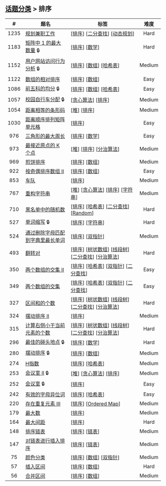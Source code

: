 <!--|This file generated by command(leetcode tag); DO NOT EDIT.            |-->
<!--+----------------------------------------------------------------------+-->
<!--|@author    openset <openset.wang@gmail.com>                           |-->
<!--|@link      https://github.com/openset                                 |-->
<!--|@home      https://github.com/tonymontaro/leetcode-hints                        |-->
<!--+----------------------------------------------------------------------+-->

## [话题分类](https://github.com/tonymontaro/leetcode-hints/blob/master/tag/README.md) > 排序

| # | 题名 | 标签 | 难度 |
| :-: | - | - | :-: |
| 1235 | [规划兼职工作](https://github.com/tonymontaro/leetcode-hints/tree/master/problems/maximum-profit-in-job-scheduling) | [[排序](https://github.com/tonymontaro/leetcode-hints/tree/master/tag/sort/README.md)] [[二分查找](https://github.com/tonymontaro/leetcode-hints/tree/master/tag/binary-search/README.md)] [[动态规划](https://github.com/tonymontaro/leetcode-hints/tree/master/tag/dynamic-programming/README.md)]  | Hard |
| 1183 | [矩阵中 1 的最大数量](https://github.com/tonymontaro/leetcode-hints/tree/master/problems/maximum-number-of-ones) 🔒 | [[排序](https://github.com/tonymontaro/leetcode-hints/tree/master/tag/sort/README.md)] [[数学](https://github.com/tonymontaro/leetcode-hints/tree/master/tag/math/README.md)]  | Hard |
| 1152 | [用户网站访问行为分析](https://github.com/tonymontaro/leetcode-hints/tree/master/problems/analyze-user-website-visit-pattern) 🔒 | [[排序](https://github.com/tonymontaro/leetcode-hints/tree/master/tag/sort/README.md)] [[数组](https://github.com/tonymontaro/leetcode-hints/tree/master/tag/array/README.md)] [[哈希表](https://github.com/tonymontaro/leetcode-hints/tree/master/tag/hash-table/README.md)]  | Medium |
| 1122 | [数组的相对排序](https://github.com/tonymontaro/leetcode-hints/tree/master/problems/relative-sort-array) | [[排序](https://github.com/tonymontaro/leetcode-hints/tree/master/tag/sort/README.md)] [[数组](https://github.com/tonymontaro/leetcode-hints/tree/master/tag/array/README.md)]  | Easy |
| 1086 | [前五科的均分](https://github.com/tonymontaro/leetcode-hints/tree/master/problems/high-five) 🔒 | [[排序](https://github.com/tonymontaro/leetcode-hints/tree/master/tag/sort/README.md)] [[数组](https://github.com/tonymontaro/leetcode-hints/tree/master/tag/array/README.md)] [[哈希表](https://github.com/tonymontaro/leetcode-hints/tree/master/tag/hash-table/README.md)]  | Easy |
| 1057 | [校园自行车分配](https://github.com/tonymontaro/leetcode-hints/tree/master/problems/campus-bikes) 🔒 | [[贪心算法](https://github.com/tonymontaro/leetcode-hints/tree/master/tag/greedy/README.md)] [[排序](https://github.com/tonymontaro/leetcode-hints/tree/master/tag/sort/README.md)]  | Medium |
| 1054 | [距离相等的条形码](https://github.com/tonymontaro/leetcode-hints/tree/master/problems/distant-barcodes) | [[堆](https://github.com/tonymontaro/leetcode-hints/tree/master/tag/heap/README.md)] [[排序](https://github.com/tonymontaro/leetcode-hints/tree/master/tag/sort/README.md)]  | Medium |
| 1030 | [距离顺序排列矩阵单元格](https://github.com/tonymontaro/leetcode-hints/tree/master/problems/matrix-cells-in-distance-order) | [[排序](https://github.com/tonymontaro/leetcode-hints/tree/master/tag/sort/README.md)]  | Easy |
| 976 | [三角形的最大周长](https://github.com/tonymontaro/leetcode-hints/tree/master/problems/largest-perimeter-triangle) | [[排序](https://github.com/tonymontaro/leetcode-hints/tree/master/tag/sort/README.md)] [[数学](https://github.com/tonymontaro/leetcode-hints/tree/master/tag/math/README.md)]  | Easy |
| 973 | [最接近原点的 K 个点](https://github.com/tonymontaro/leetcode-hints/tree/master/problems/k-closest-points-to-origin) | [[堆](https://github.com/tonymontaro/leetcode-hints/tree/master/tag/heap/README.md)] [[排序](https://github.com/tonymontaro/leetcode-hints/tree/master/tag/sort/README.md)] [[分治算法](https://github.com/tonymontaro/leetcode-hints/tree/master/tag/divide-and-conquer/README.md)]  | Medium |
| 969 | [煎饼排序](https://github.com/tonymontaro/leetcode-hints/tree/master/problems/pancake-sorting) | [[排序](https://github.com/tonymontaro/leetcode-hints/tree/master/tag/sort/README.md)] [[数组](https://github.com/tonymontaro/leetcode-hints/tree/master/tag/array/README.md)]  | Medium |
| 922 | [按奇偶排序数组 II](https://github.com/tonymontaro/leetcode-hints/tree/master/problems/sort-array-by-parity-ii) | [[排序](https://github.com/tonymontaro/leetcode-hints/tree/master/tag/sort/README.md)] [[数组](https://github.com/tonymontaro/leetcode-hints/tree/master/tag/array/README.md)]  | Easy |
| 853 | [车队](https://github.com/tonymontaro/leetcode-hints/tree/master/problems/car-fleet) | [[排序](https://github.com/tonymontaro/leetcode-hints/tree/master/tag/sort/README.md)]  | Medium |
| 767 | [重构字符串](https://github.com/tonymontaro/leetcode-hints/tree/master/problems/reorganize-string) | [[堆](https://github.com/tonymontaro/leetcode-hints/tree/master/tag/heap/README.md)] [[贪心算法](https://github.com/tonymontaro/leetcode-hints/tree/master/tag/greedy/README.md)] [[排序](https://github.com/tonymontaro/leetcode-hints/tree/master/tag/sort/README.md)] [[字符串](https://github.com/tonymontaro/leetcode-hints/tree/master/tag/string/README.md)]  | Medium |
| 710 | [黑名单中的随机数](https://github.com/tonymontaro/leetcode-hints/tree/master/problems/random-pick-with-blacklist) | [[排序](https://github.com/tonymontaro/leetcode-hints/tree/master/tag/sort/README.md)] [[哈希表](https://github.com/tonymontaro/leetcode-hints/tree/master/tag/hash-table/README.md)] [[二分查找](https://github.com/tonymontaro/leetcode-hints/tree/master/tag/binary-search/README.md)] [[Random](https://github.com/tonymontaro/leetcode-hints/tree/master/tag/random/README.md)]  | Hard |
| 527 | [单词缩写](https://github.com/tonymontaro/leetcode-hints/tree/master/problems/word-abbreviation) 🔒 | [[排序](https://github.com/tonymontaro/leetcode-hints/tree/master/tag/sort/README.md)] [[字符串](https://github.com/tonymontaro/leetcode-hints/tree/master/tag/string/README.md)]  | Hard |
| 524 | [通过删除字母匹配到字典里最长单词](https://github.com/tonymontaro/leetcode-hints/tree/master/problems/longest-word-in-dictionary-through-deleting) | [[排序](https://github.com/tonymontaro/leetcode-hints/tree/master/tag/sort/README.md)] [[双指针](https://github.com/tonymontaro/leetcode-hints/tree/master/tag/two-pointers/README.md)]  | Medium |
| 493 | [翻转对](https://github.com/tonymontaro/leetcode-hints/tree/master/problems/reverse-pairs) | [[排序](https://github.com/tonymontaro/leetcode-hints/tree/master/tag/sort/README.md)] [[树状数组](https://github.com/tonymontaro/leetcode-hints/tree/master/tag/binary-indexed-tree/README.md)] [[线段树](https://github.com/tonymontaro/leetcode-hints/tree/master/tag/segment-tree/README.md)] [[二分查找](https://github.com/tonymontaro/leetcode-hints/tree/master/tag/binary-search/README.md)] [[分治算法](https://github.com/tonymontaro/leetcode-hints/tree/master/tag/divide-and-conquer/README.md)]  | Hard |
| 350 | [两个数组的交集 II](https://github.com/tonymontaro/leetcode-hints/tree/master/problems/intersection-of-two-arrays-ii) | [[排序](https://github.com/tonymontaro/leetcode-hints/tree/master/tag/sort/README.md)] [[哈希表](https://github.com/tonymontaro/leetcode-hints/tree/master/tag/hash-table/README.md)] [[双指针](https://github.com/tonymontaro/leetcode-hints/tree/master/tag/two-pointers/README.md)] [[二分查找](https://github.com/tonymontaro/leetcode-hints/tree/master/tag/binary-search/README.md)]  | Easy |
| 349 | [两个数组的交集](https://github.com/tonymontaro/leetcode-hints/tree/master/problems/intersection-of-two-arrays) | [[排序](https://github.com/tonymontaro/leetcode-hints/tree/master/tag/sort/README.md)] [[哈希表](https://github.com/tonymontaro/leetcode-hints/tree/master/tag/hash-table/README.md)] [[双指针](https://github.com/tonymontaro/leetcode-hints/tree/master/tag/two-pointers/README.md)] [[二分查找](https://github.com/tonymontaro/leetcode-hints/tree/master/tag/binary-search/README.md)]  | Easy |
| 327 | [区间和的个数](https://github.com/tonymontaro/leetcode-hints/tree/master/problems/count-of-range-sum) | [[排序](https://github.com/tonymontaro/leetcode-hints/tree/master/tag/sort/README.md)] [[树状数组](https://github.com/tonymontaro/leetcode-hints/tree/master/tag/binary-indexed-tree/README.md)] [[线段树](https://github.com/tonymontaro/leetcode-hints/tree/master/tag/segment-tree/README.md)] [[二分查找](https://github.com/tonymontaro/leetcode-hints/tree/master/tag/binary-search/README.md)] [[分治算法](https://github.com/tonymontaro/leetcode-hints/tree/master/tag/divide-and-conquer/README.md)]  | Hard |
| 324 | [摆动排序 II](https://github.com/tonymontaro/leetcode-hints/tree/master/problems/wiggle-sort-ii) | [[排序](https://github.com/tonymontaro/leetcode-hints/tree/master/tag/sort/README.md)]  | Medium |
| 315 | [计算右侧小于当前元素的个数](https://github.com/tonymontaro/leetcode-hints/tree/master/problems/count-of-smaller-numbers-after-self) | [[排序](https://github.com/tonymontaro/leetcode-hints/tree/master/tag/sort/README.md)] [[树状数组](https://github.com/tonymontaro/leetcode-hints/tree/master/tag/binary-indexed-tree/README.md)] [[线段树](https://github.com/tonymontaro/leetcode-hints/tree/master/tag/segment-tree/README.md)] [[二分查找](https://github.com/tonymontaro/leetcode-hints/tree/master/tag/binary-search/README.md)] [[分治算法](https://github.com/tonymontaro/leetcode-hints/tree/master/tag/divide-and-conquer/README.md)]  | Hard |
| 296 | [最佳的碰头地点](https://github.com/tonymontaro/leetcode-hints/tree/master/problems/best-meeting-point) 🔒 | [[排序](https://github.com/tonymontaro/leetcode-hints/tree/master/tag/sort/README.md)] [[数学](https://github.com/tonymontaro/leetcode-hints/tree/master/tag/math/README.md)]  | Hard |
| 280 | [摆动排序](https://github.com/tonymontaro/leetcode-hints/tree/master/problems/wiggle-sort) 🔒 | [[排序](https://github.com/tonymontaro/leetcode-hints/tree/master/tag/sort/README.md)] [[数组](https://github.com/tonymontaro/leetcode-hints/tree/master/tag/array/README.md)]  | Medium |
| 274 | [H指数](https://github.com/tonymontaro/leetcode-hints/tree/master/problems/h-index) | [[排序](https://github.com/tonymontaro/leetcode-hints/tree/master/tag/sort/README.md)] [[哈希表](https://github.com/tonymontaro/leetcode-hints/tree/master/tag/hash-table/README.md)]  | Medium |
| 253 | [会议室 II](https://github.com/tonymontaro/leetcode-hints/tree/master/problems/meeting-rooms-ii) 🔒 | [[堆](https://github.com/tonymontaro/leetcode-hints/tree/master/tag/heap/README.md)] [[贪心算法](https://github.com/tonymontaro/leetcode-hints/tree/master/tag/greedy/README.md)] [[排序](https://github.com/tonymontaro/leetcode-hints/tree/master/tag/sort/README.md)]  | Medium |
| 252 | [会议室](https://github.com/tonymontaro/leetcode-hints/tree/master/problems/meeting-rooms) 🔒 | [[排序](https://github.com/tonymontaro/leetcode-hints/tree/master/tag/sort/README.md)]  | Easy |
| 242 | [有效的字母异位词](https://github.com/tonymontaro/leetcode-hints/tree/master/problems/valid-anagram) | [[排序](https://github.com/tonymontaro/leetcode-hints/tree/master/tag/sort/README.md)] [[哈希表](https://github.com/tonymontaro/leetcode-hints/tree/master/tag/hash-table/README.md)]  | Easy |
| 220 | [存在重复元素 III](https://github.com/tonymontaro/leetcode-hints/tree/master/problems/contains-duplicate-iii) | [[排序](https://github.com/tonymontaro/leetcode-hints/tree/master/tag/sort/README.md)] [[Ordered Map](https://github.com/tonymontaro/leetcode-hints/tree/master/tag/ordered-map/README.md)]  | Medium |
| 179 | [最大数](https://github.com/tonymontaro/leetcode-hints/tree/master/problems/largest-number) | [[排序](https://github.com/tonymontaro/leetcode-hints/tree/master/tag/sort/README.md)]  | Medium |
| 164 | [最大间距](https://github.com/tonymontaro/leetcode-hints/tree/master/problems/maximum-gap) | [[排序](https://github.com/tonymontaro/leetcode-hints/tree/master/tag/sort/README.md)]  | Hard |
| 148 | [排序链表](https://github.com/tonymontaro/leetcode-hints/tree/master/problems/sort-list) | [[排序](https://github.com/tonymontaro/leetcode-hints/tree/master/tag/sort/README.md)] [[链表](https://github.com/tonymontaro/leetcode-hints/tree/master/tag/linked-list/README.md)]  | Medium |
| 147 | [对链表进行插入排序](https://github.com/tonymontaro/leetcode-hints/tree/master/problems/insertion-sort-list) | [[排序](https://github.com/tonymontaro/leetcode-hints/tree/master/tag/sort/README.md)] [[链表](https://github.com/tonymontaro/leetcode-hints/tree/master/tag/linked-list/README.md)]  | Medium |
| 75 | [颜色分类](https://github.com/tonymontaro/leetcode-hints/tree/master/problems/sort-colors) | [[排序](https://github.com/tonymontaro/leetcode-hints/tree/master/tag/sort/README.md)] [[数组](https://github.com/tonymontaro/leetcode-hints/tree/master/tag/array/README.md)] [[双指针](https://github.com/tonymontaro/leetcode-hints/tree/master/tag/two-pointers/README.md)]  | Medium |
| 57 | [插入区间](https://github.com/tonymontaro/leetcode-hints/tree/master/problems/insert-interval) | [[排序](https://github.com/tonymontaro/leetcode-hints/tree/master/tag/sort/README.md)] [[数组](https://github.com/tonymontaro/leetcode-hints/tree/master/tag/array/README.md)]  | Hard |
| 56 | [合并区间](https://github.com/tonymontaro/leetcode-hints/tree/master/problems/merge-intervals) | [[排序](https://github.com/tonymontaro/leetcode-hints/tree/master/tag/sort/README.md)] [[数组](https://github.com/tonymontaro/leetcode-hints/tree/master/tag/array/README.md)]  | Medium |
